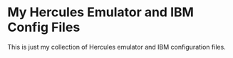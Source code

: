 # My Hercules Emulator and IBM Config Files

This is just my collection of Hercules emulator and IBM configuration files.
